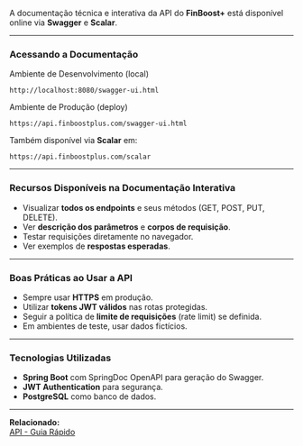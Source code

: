 A documentação técnica e interativa da API do **FinBoost+** está disponível online via **Swagger** e **Scalar**.

---

### Acessando a Documentação

Ambiente de Desenvolvimento (local) 
```
http://localhost:8080/swagger-ui.html
```

Ambiente de Produção (deploy)
```
https://api.finboostplus.com/swagger-ui.html
```

Também disponível via **Scalar** em:
```
https://api.finboostplus.com/scalar
```

---

### Recursos Disponíveis na Documentação Interativa

- Visualizar **todos os endpoints** e seus métodos (GET, POST, PUT, DELETE).
- Ver **descrição dos parâmetros** e **corpos de requisição**.
- Testar requisições diretamente no navegador.
- Ver exemplos de **respostas esperadas**.

---

### Boas Práticas ao Usar a API

- Sempre usar **HTTPS** em produção.
- Utilizar **tokens JWT válidos** nas rotas protegidas.
- Seguir a política de **limite de requisições** (rate limit) se definida.
- Em ambientes de teste, usar dados fictícios.

---

### Tecnologias Utilizadas

- **Spring Boot** com SpringDoc OpenAPI para geração do Swagger.
- **JWT Authentication** para segurança.
- **PostgreSQL** como banco de dados.

---

**Relacionado:**  
[API - Guia Rápido](./API‐Guia-Rapido)